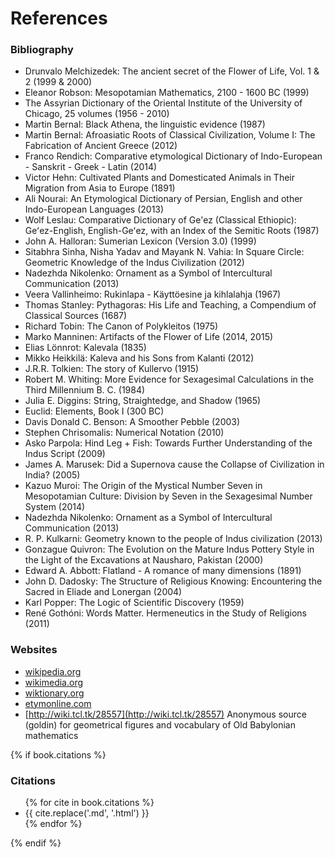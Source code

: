 # References

### Bibliography

* Drunvalo Melchizedek: The ancient secret of the Flower of Life, Vol. 1 & 2 (1999 & 2000)
* Eleanor Robson: Mesopotamian Mathematics, 2100 - 1600 BC (1999)
* The Assyrian Dictionary of the Oriental Institute of the University of Chicago, 25 volumes (1956 - 2010)
* Martin Bernal: Black Athena, the linguistic evidence (1987)
* Martin Bernal: Afroasiatic Roots of Classical Civilization, Volume I: The Fabrication of Ancient Greece (2012)
* Franco Rendich: Comparative etymological Dictionary of Indo-European - Sanskrit - Greek - Latin (2014)
* Victor Hehn: Cultivated Plants and Domesticated Animals in Their Migration from Asia to Europe (1891)
* Ali Nourai: An Etymological Dictionary of Persian, English and other Indo-European Languages (2013)
* Wolf Leslau: Comparative Dictionary of Ge'ez (Classical Ethiopic): Geʻez-English, English-Geʻez, with an Index of the Semitic Roots (1987)
* John A. Halloran: Sumerian Lexicon (Version 3.0) (1999)
* Sitabhra Sinha, Nisha Yadav and Mayank N. Vahia: In Square Circle: Geometric Knowledge of the Indus Civilization (2012)
* Nadezhda Nikolenko: Ornament as a Symbol of Intercultural Communication (2013)
* Veera Vallinheimo: Rukinlapa - Käyttöesine ja kihlalahja (1967)
* Thomas Stanley: Pythagoras: His Life and Teaching, a Compendium of Classical Sources (1687)
* Richard Tobin: The Canon of Polykleitos (1975)
* Marko Manninen: Artifacts of the Flower of Life (2014, 2015)
* Elias Lönnrot: Kalevala (1835)
* Mikko Heikkilä: Kaleva and his Sons from Kalanti (2012)
* J.R.R. Tolkien: The story of Kullervo (1915)
* Robert M. Whiting: More Evidence for Sexagesimal Calculations in the Third Millennium B. C. (1984)
* Julia E. Diggins: String, Straightedge, and Shadow (1965)
* Euclid: Elements, Book I (300 BC)
* Davis Donald C. Benson: A Smoother Pebble (2003)
* Stephen Chrisomalis: Numerical Notation (2010)
* Asko Parpola: Hind Leg + Fish: Towards Further Understanding of the Indus Script (2009)
* James A. Marusek: Did a Supernova cause the Collapse of Civilization in India? (2005)
* Kazuo Muroi: The Origin of the Mystical Number Seven in Mesopotamian Culture: Division by Seven in the Sexagesimal Number System (2014)
* Nadezhda Nikolenko: Ornament as a Symbol of Intercultural Communication (2013) 
* R. P. Kulkarni: Geometry known to the people of Indus civilization (2013)
* Gonzague Quivron: The Evolution on the Mature Indus Pottery Style in the Light of the Excavations at Nausharo, Pakistan (2000)
* Edward A. Abbott: Flatland - A romance of many dimensions (1891)
* John D. Dadosky: The Structure of Religious Knowing: Encountering the Sacred in Eliade and Lonergan (2004)
* Karl Popper: The Logic of Scientific Discovery (1959)
* René Gothóni: Words Matter. Hermeneutics in the Study of Religions (2011)

### Websites

* [wikipedia.org](http://wikipedia.org)
* [wikimedia.org](http://wikimedia.org)
* [wiktionary.org](http://wiktionary.org)
* [etymonline.com](http://etymonline.com)
* [http://wiki.tcl.tk/28557](http://wiki.tcl.tk/28557) Anonymous source (goldin) for geometrical figures and vocabulary of Old Babylonian mathematics


{% if book.citations %}

### Citations
<ul class="references">
{% for cite in book.citations %}<li>{{ cite.replace('.md', '.html') }}</li>{% endfor %}
</ul>
{% endif %}
